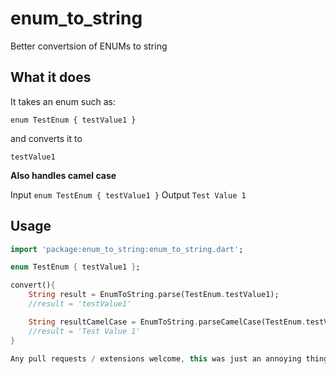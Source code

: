 # enum_to_string

Better convertsion of ENUMs to string

## What it does

It takes an enum such as:

`enum TestEnum { testValue1 }`

and converts it to

`testValue1`

**Also handles camel case**

Input `enum TestEnum { testValue1 }`
Output `Test Value 1`

## Usage

```dart
import 'package:enum_to_string:enum_to_string.dart';

enum TestEnum { testValue1 };

convert(){
    String result = EnumToString.parse(TestEnum.testValue1);
    //result = 'testValue1'

    String resultCamelCase = EnumToString.parseCamelCase(TestEnum.testValue1);
    //result = 'Test Value 1'
}

Any pull requests / extensions welcome, this was just an annoying thing I needed to fix a couple of times so viola! a package was born.